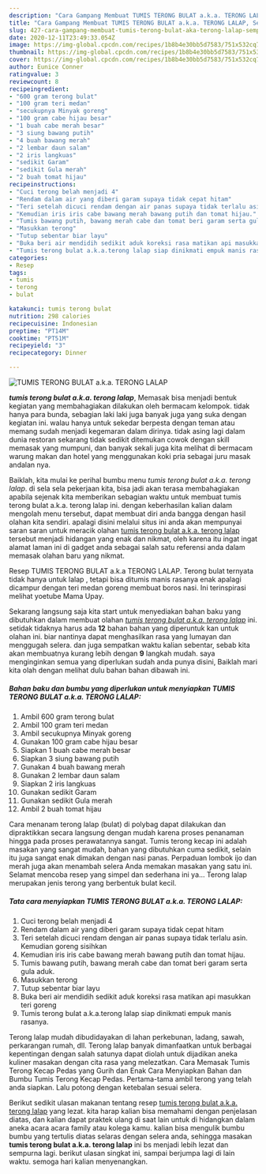 ```yaml
---
description: "Cara Gampang Membuat TUMIS TERONG BULAT a.k.a. TERONG LALAP, Sempurna"
title: "Cara Gampang Membuat TUMIS TERONG BULAT a.k.a. TERONG LALAP, Sempurna"
slug: 427-cara-gampang-membuat-tumis-terong-bulat-aka-terong-lalap-sempurna
date: 2020-12-11T23:49:33.054Z
image: https://img-global.cpcdn.com/recipes/1b8b4e30bb5d7583/751x532cq70/tumis-terong-bulat-aka-terong-lalap-foto-resep-utama.jpg
thumbnail: https://img-global.cpcdn.com/recipes/1b8b4e30bb5d7583/751x532cq70/tumis-terong-bulat-aka-terong-lalap-foto-resep-utama.jpg
cover: https://img-global.cpcdn.com/recipes/1b8b4e30bb5d7583/751x532cq70/tumis-terong-bulat-aka-terong-lalap-foto-resep-utama.jpg
author: Eunice Conner
ratingvalue: 3
reviewcount: 8
recipeingredient:
- "600 gram terong bulat"
- "100 gram teri medan"
- "secukupnya Minyak goreng"
- "100 gram cabe hijau besar"
- "1 buah cabe merah besar"
- "3 siung bawang putih"
- "4 buah bawang merah"
- "2 lembar daun salam"
- "2 iris langkuas"
- "sedikit Garam"
- "sedikit Gula merah"
- "2 buah tomat hijau"
recipeinstructions:
- "Cuci terong belah menjadi 4"
- "Rendam dalam air yang diberi garam supaya tidak cepat hitam"
- "Teri setelah dicuci rendam dengan air panas supaya tidak terlalu asin. Kemudian goreng sisihkan"
- "Kemudian iris iris cabe bawang merah bawang putih dan tomat hijau."
- "Tumis bawang putih, bawang merah cabe dan tomat beri garam serta gula aduk."
- "Masukkan terong"
- "Tutup sebentar biar layu"
- "Buka beri air mendidih sedikit aduk koreksi rasa matikan api masukkan teri goreng"
- "Tumis terong bulat a.k.a.terong lalap siap dinikmati empuk manis rasanya."
categories:
- Resep
tags:
- tumis
- terong
- bulat

katakunci: tumis terong bulat 
nutrition: 298 calories
recipecuisine: Indonesian
preptime: "PT14M"
cooktime: "PT51M"
recipeyield: "3"
recipecategory: Dinner

---
```



![TUMIS TERONG BULAT a.k.a. TERONG LALAP](https://img-global.cpcdn.com/recipes/1b8b4e30bb5d7583/751x532cq70/tumis-terong-bulat-aka-terong-lalap-foto-resep-utama.jpg)

<b><i>tumis terong bulat a.k.a. terong lalap</i></b>, Memasak bisa menjadi bentuk kegiatan yang membahagiakan dilakukan oleh bermacam kelompok. tidak hanya para bunda, sebagian laki laki juga banyak juga yang suka dengan kegiatan ini. walau hanya untuk sekedar berpesta dengan teman atau memang sudah menjadi kegemaran dalam dirinya. tidak asing lagi dalam dunia restoran sekarang tidak sedikit ditemukan cowok dengan skill memasak yang mumpuni, dan banyak sekali juga kita melihat di bermacam warung makan dan hotel yang menggunakan koki pria sebagai juru masak andalan nya.

Baiklah, kita mulai ke perihal bumbu menu <i>tumis terong bulat a.k.a. terong lalap</i>. di sela sela pekerjaan kita, bisa jadi akan terasa membahagiakan apabila sejenak kita memberikan sebagian waktu untuk membuat tumis terong bulat a.k.a. terong lalap ini. dengan keberhasilan kalian dalam mengolah menu tersebut, dapat membuat diri anda bangga dengan hasil olahan kita sendiri. apalagi disini melalui situs ini anda akan mempunyai saran saran untuk meracik olahan <u>tumis terong bulat a.k.a. terong lalap</u> tersebut menjadi hidangan yang enak dan nikmat, oleh karena itu ingat ingat alamat laman ini di gadget anda sebagai salah satu referensi anda dalam memasak olahan baru yang nikmat.

Resep TUMIS TERONG BULAT a.k.a TERONG LALAP. Terong bulat ternyata tidak hanya untuk lalap , tetapi bisa ditumis manis rasanya enak apalagi dicampur dengan teri medan goreng membuat boros nasi. Ini terinspirasi melihat yoetube Mama Upay.


Sekarang langsung saja kita start untuk menyediakan bahan baku yang dibutuhkan dalam membuat olahan <u><i>tumis terong bulat a.k.a. terong lalap</i></u> ini. setidak tidaknya harus ada <b>12</b> bahan bahan yang diperuntuk kan untuk olahan ini. biar nantinya dapat menghasilkan rasa yang lumayan dan menggugah selera. dan juga sempatkan waktu kalian sebentar, sebab kita akan membuatnya kurang lebih dengan <b>9</b> langkah mudah. saya menginginkan semua yang diperlukan sudah anda punya disini, Baiklah mari kita olah dengan melihat dulu bahan bahan dibawah ini.

<!--inarticleads1-->

##### Bahan baku dan bumbu yang diperlukan untuk menyiapkan TUMIS TERONG BULAT a.k.a. TERONG LALAP:

1. Ambil 600 gram terong bulat
1. Ambil 100 gram teri medan
1. Ambil secukupnya Minyak goreng
1. Gunakan 100 gram cabe hijau besar
1. Siapkan 1 buah cabe merah besar
1. Siapkan 3 siung bawang putih
1. Gunakan 4 buah bawang merah
1. Gunakan 2 lembar daun salam
1. Siapkan 2 iris langkuas
1. Gunakan sedikit Garam
1. Gunakan sedikit Gula merah
1. Ambil 2 buah tomat hijau


Cara menanam terong lalap (bulat) di polybag dapat dilakukan dan dipraktikkan secara langsung dengan mudah karena proses penanaman hingga pada proses perawatannya sangat. Tumis terong kecap ini adalah masakan yang sangat mudah, bahan yang dibutuhkan cuma sedikit, selain itu juga sangat enak dimakan dengan nasi panas. Perpaduan lombok ijo dan merah juga akan menambah selera Anda memakan masakan yang satu ini. Selamat mencoba resep yang simpel dan sederhana ini ya… Terong lalap merupakan jenis terong yang berbentuk bulat kecil. 

<!--inarticleads2-->

##### Tata cara menyiapkan TUMIS TERONG BULAT a.k.a. TERONG LALAP:

1. Cuci terong belah menjadi 4
1. Rendam dalam air yang diberi garam supaya tidak cepat hitam
1. Teri setelah dicuci rendam dengan air panas supaya tidak terlalu asin. Kemudian goreng sisihkan
1. Kemudian iris iris cabe bawang merah bawang putih dan tomat hijau.
1. Tumis bawang putih, bawang merah cabe dan tomat beri garam serta gula aduk.
1. Masukkan terong
1. Tutup sebentar biar layu
1. Buka beri air mendidih sedikit aduk koreksi rasa matikan api masukkan teri goreng
1. Tumis terong bulat a.k.a.terong lalap siap dinikmati empuk manis rasanya.


Terong lalap mudah dibudidayakan di lahan perkebunan, ladang, sawah, perkarangan rumah, dll. Terong lalap banyak dimanfaatkan untuk berbagai kepentingan dengan salah satunya dapat diolah untuk dijadikan aneka kuliner masakan dengan cita rasa yang melezatkan. Cara Memasak Tumis Terong Kecap Pedas yang Gurih dan Enak Cara Menyiapkan Bahan dan Bumbu Tumis Terong Kecap Pedas. Pertama-tama ambil terong yang telah anda siapkan. Lalu potong dengan ketebalan sesuai selera. 

Berikut sedikit ulasan makanan tentang resep <u>tumis terong bulat a.k.a. terong lalap</u> yang lezat. kita harap kalian bisa memahami dengan penjelasan diatas, dan kalian dapat praktek ulang di saat lain untuk di hidangkan dalam aneka acara acara family atau kolega kamu. kalian bisa mengulik bumbu bumbu yang tertulis diatas selaras dengan selera anda, sehingga masakan <b>tumis terong bulat a.k.a. terong lalap</b> ini bs menjadi lebih lezat dan sempurna lagi. berikut ulasan singkat ini, sampai berjumpa lagi di lain waktu. semoga hari kalian menyenangkan.
